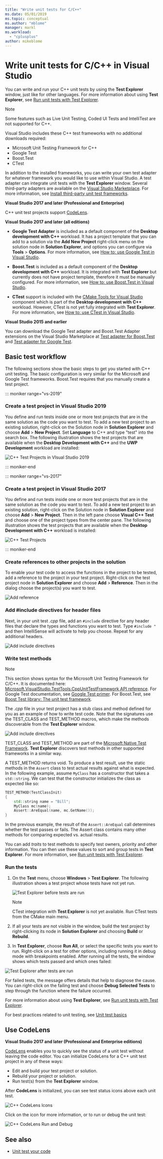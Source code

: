 ```yaml
---
title: "Write unit tests for C/C++"
ms.date: 05/01/2019
ms.topic: conceptual
ms.author: "mblome"
manager: markl
ms.workload:
  - "cplusplus"
author: mikeblome
---
```

# Write unit tests for C/C++ in Visual Studio

You can write and run your C++ unit tests by using  the **Test Explorer** window, just like for other languages. For more information about using **Test Explorer**, see [Run unit tests with Test Explorer](run-unit-tests-with-test-explorer.md).

> [!NOTE]
> Some features such as Live Unit Testing, Coded UI Tests and IntelliTest are not supported for C++.

Visual Studio includes these C++ test frameworks with no additional downloads required:

- Microsoft Unit Testing Framework for C++
- Google Test
- Boost.Test
- CTest

In addition to the installed frameworks, you can write your own test adapter for whatever framework you would like to use within Visual Studio. A test adapter can integrate unit tests with the **Test Explorer** window. Several third-party adapters are available on the [Visual Studio Marketplace](https://marketplace.visualstudio.com). For more information, see [Install third-party unit test frameworks](install-third-party-unit-test-frameworks.md).

**Visual Studio 2017 and later (Professional and Enterprise)**

C++ unit test projects support [CodeLens](../ide/find-code-changes-and-other-history-with-codelens.md).

**Visual Studio 2017 and later (all editions)**

- **Google Test Adapter** is included as a default component of the **Desktop development with C++** workload. It has a project template that you can add to a solution via the **Add New Project** right-click menu on the solution node in **Solution Explorer**, and options you can configure via **Tools** > **Options**. For more information, see [How to: use Google Test in Visual Studio](how-to-use-google-test-for-cpp.md).

- **Boost.Test** is included as a default component of the **Desktop development with C++** workload. It is integrated with **Test Explorer** but currently does not have project template, therefore it must be manually configured. For more information, see [How to: use Boost.Test in Visual Studio](how-to-use-boost-test-for-cpp.md).

- **CTest** support is included with the [CMake Tools for Visual Studio](/cpp/ide/cmake-tools-for-visual-cpp) component which is part of the **Desktop development with C++** workload. However, CTest is not yet fully integrated with **Test Explorer**. For more information, see [How to: use CTest in Visual Studio](how-to-use-ctest-for-cpp.md).

**Visual Studio 2015 and earlier**

You can download the Google Test adapter and Boost.Test Adapter extensions on the Visual Studio Marketplace at [Test adapter for Boost.Test](https://marketplace.visualstudio.com/items?itemName=VisualCPPTeam.TestAdapterforBoostTest) and [Test adapter for Google Test](https://marketplace.visualstudio.com/items?itemName=VisualCPPTeam.TestAdapterforGoogleTest).

## Basic test workflow

The following sections show the basic steps to get you started with C++ unit testing. The basic configuration is very similar for the Microsoft and Google Test frameworks. Boost.Test requires that you manually create a test project.

::: moniker range="vs-2019"

### Create a test project in Visual Studio 2019

You define and run tests inside one or more test projects that are in the same solution as the code you want to test. To add a new test project to an existing solution, right-click on the Solution node in **Solution Explorer** and choose **Add** > **New Project**. Set **Language** to C++ and type "test" into the search box. The following illustration shows the test projects that are available when the **Desktop Development with C++** and the **UWP Development** workload are installed:

![C++ Test Projects in VIsual Studio 2019](media/vs-2019/cpp-new-test-project-vs2019.png)

::: moniker-end

::: moniker range="vs-2017"

### Create a test project in Visual Studio 2017

You define and run tests inside one or more test projects that are in the same solution as the code you want to test. To add a new test project to an existing solution, right-click on the Solution node in **Solution Explorer** and choose **Add** > **New Project**. Then in the left pane choose **Visual C++ Test** and choose one of the project types from the center pane. The following illustration shows the test projects that are available when the **Desktop Development with C++** workload is installed:

![C++ Test Projects](media/cpp-new-test-project.png)

::: moniker-end

### Create references to other projects in the solution

To enable your test code to access the functions in the project to be tested, add a reference to the project in your test project. Right-click on the test project node in **Solution Explorer** and choose **Add** > **Reference**. Then in the dialog choose the project(s) you want to test.

![Add reference](media/cpp-add-ref-test-project.png)

### Add #include directives for header files

Next, in your unit test *.cpp* file, add an `#include` directive for any header files that declare the types and functions you want to test. Type `#include "` and then IntelliSense will activate to help you choose. Repeat for any additional headers.

![Add include directives](media/cpp-add-includes-test-project.png)

### Write test methods

> [!NOTE]
> This section shows syntax for the Microsoft Unit Testing Framework for C/C++. It is documented here: [Microsoft.VisualStudio.TestTools.CppUnitTestFramework API reference](microsoft-visualstudio-testtools-cppunittestframework-api-reference.md). For Google Test documentation, see [Google Test primer](https://github.com/google/googletest/blob/master/googletest/docs/primer.md). For Boost.Test, see [Boost Test library: The unit test framework](http://www.boost.org/doc/libs/1_46_0/libs/test/doc/html/utf.html).

The *.cpp* file in your test project has a stub class and method defined for you as an example of how to write test code. Note that the signatures use the TEST_CLASS and TEST_METHOD macros, which make the methods discoverable from the **Test Explorer** window.

![Add include directives](media/cpp-write-test-methods.png)

TEST_CLASS and TEST_METHOD are part of the [Microsoft Native Test Framework](microsoft-visualstudio-testtools-cppunittestframework-api-reference.md). **Test Explorer** discovers test methods in other supported frameworks in a similar way.

A TEST_METHOD returns void. To produce a test result, use the static methods in the `Assert` class to test actual results against what is expected. In the following example, assume `MyClass` has a constructor that takes a `std::string`. We can test that the constructor initializes the class as expected like so:

```cpp
TEST_METHOD(TestClassInit)
{
    std::string name = "Bill";
    MyClass mc(name);
    Assert::AreEqual(name, mc.GetName());
}
```

In the previous example, the result of the `Assert::AreEqual` call determines whether the test passes or fails. The Assert class contains many other methods for comparing expected vs. actual results.

You can add *traits* to test methods to specify test owners, priority and other information. You can then use these values to sort and group tests in **Test Explorer**. For more information, see [Run unit tests with Test Explorer](run-unit-tests-with-test-explorer.md).

### Run the tests

1. On the **Test** menu, choose **Windows** > **Test Explorer**. The following illustration shows a test project whose tests have not yet run.

   ![Test Explorer before tests are run](media/cpp-test-explorer.png)

   > [!NOTE]
   > CTest integration with **Test Explorer** is not yet available. Run CTest tests from the CMake main menu.

1. If all your tests are not visible in the window, build the test project by right-clicking its node in **Solution Explorer** and choosing **Build** or **Rebuild**.

1. In **Test Explorer**, choose **Run All**, or select the specific tests you want to run. Right-click on a test for other options, including running it in debug mode with breakpoints enabled. After running all the tests, the window shows which tests passed and which ones failed:

![Test Explorer after tests are run](media/cpp-test-explorer-passed.png)

For failed tests, the message offers details that help to diagnose the cause. You can right-click on the failing test and choose **Debug Selected Tests** to step through the function where the failure occurred.

For more information about using **Test Explorer**, see [Run unit tests with Test Explorer](run-unit-tests-with-test-explorer.md).

For best practices related to unit testing, see [Unit test basics](unit-test-basics.md)

## Use CodeLens

**Visual Studio 2017 and later (Professional and Enterprise editions)**

[CodeLens](../ide/find-code-changes-and-other-history-with-codelens.md) enables you to quickly see the status of a unit test without leaving the code editor. You can initialize CodeLens for a C++ unit test project in any of these ways:

- Edit and build your test project or solution.
- Rebuild your project or solution.
- Run test(s) from the **Test Explorer** window.

After **CodeLens** is initialized, you can see test status icons above each unit test.

![C++ CodeLens Icons](media/cpp-test-codelens-icons.png)

Click on the icon for more information, or to run or debug the unit test:

![C++ CodeLens Run and Debug](media/cpp-test-codelens-run-debug.png)

## See also

- [Unit test your code](unit-test-your-code.md)
